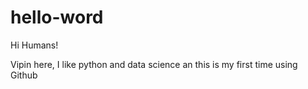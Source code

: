 # hello-word

Hi Humans!

Vipin here, I like python and data science an this is my first time using Github
